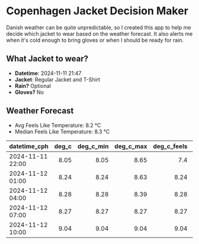 
# Copenhagen Jacket Decision Maker

Danish weather can be quite unpredictable, so I created this app to help me decide which jacket to wear based on the weather forecast. 
It also alerts me when it's cold enough to bring gloves or when I should be ready for rain.

## What Jacket to wear?

- **Datetime**: 2024-11-11 21:47
- **Jacket**: Regular Jacket and T-Shirt
- **Rain?** Optional
- **Gloves?** No

## Weather Forecast
- Avg Feels Like Temperature: 8.2 °C
- Median Feels Like Temperature: 8.3 °C

| datetime_cph     |   deg_c |   deg_c_min |   deg_c_max |   deg_c_feels | weather   | wind   | rain   |
|:-----------------|--------:|------------:|------------:|--------------:|:----------|:-------|:-------|
| 2024-11-11 22:00 |    8.05 |        8.05 |        8.65 |          7.4  | Clouds    | Low    | None   |
| 2024-11-12 01:00 |    8.24 |        8.24 |        8.63 |          8.24 | Clouds    | Low    | None   |
| 2024-11-12 04:00 |    8.28 |        8.28 |        8.39 |          8.28 | Rain      | Low    | Low    |
| 2024-11-12 07:00 |    8.27 |        8.27 |        8.27 |          8.27 | Clouds    | Low    | None   |
| 2024-11-12 10:00 |    9.04 |        9.04 |        9.04 |          9.04 | Clouds    | Low    | None   |
        